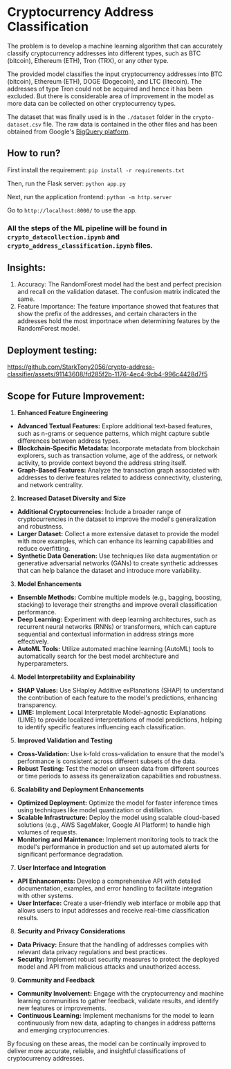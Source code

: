 # Cryptocurrency Address Classification

The problem is to develop a machine learning algorithm that can accurately classify cryptocurrency addresses into different types, such as BTC (bitcoin), Ethereum (ETH), Tron (TRX), or any other type.

The provided model classifies the input cryptocurrency addresses into BTC (bitcoin), Ethereum (ETH), DOGE (Dogecoin), and LTC (litecoin). The addresses of type Tron could not be acquired and hence it has been excluded. But there is considerable area of improvement in the model as more data can be collected on other cryptocurrency types.

The dataset that was finally used is in the `./dataset` folder in the `crypto-dataset.csv` file. The raw data is contained in the other files and has been obtained from Google's [BigQuery platform](https://console.cloud.google.com/bigquery?p=bigquery-public-data&d=crypto_bitcoin_cash&page=dataset&project=sunlit-center-424211-p6&ws=!1m10!1m4!4m3!1sbigquery-public-data!2scrypto_bitcoin_cash!3sinputs!1m4!4m3!1sbigquery-public-data!2scrypto_dogecoin!3sinputs).

## How to run?
First install the requirement:
```pip install -r requirements.txt```

Then, run the Flask server:
```python app.py```

Next, run the application frontend:
```python -m http.server```

Go to `http://localhost:8000/` to use the app.

### All the steps of the ML pipeline will be found in `crypto_datacollection.ipynb` and `crypto_address_classification.ipynb` files.

## Insights:

1. Accuracy: The RandomForest model had the best and perfect precision and recall on the validation dataset. The confusion matrix indicated the same.
2. Feature Importance: The feature importance showed that features that show the prefix of the addresses, and certain characters in the addresses hold the most importnace when determining features by the RandomForest model.

## Deployment testing:


https://github.com/StarkTony2056/crypto-address-classifier/assets/91143608/fd285f2b-1176-4ec4-9cb4-996c4428d7f5




## Scope for Future Improvement:

1. **Enhanced Feature Engineering**

-   **Advanced Textual Features:** Explore additional text-based features, such as n-grams or sequence patterns, which might capture subtle differences between address types.
-   **Blockchain-Specific Metadata:** Incorporate metadata from blockchain explorers, such as transaction volume, age of the address, or network activity, to provide context beyond the address string itself.
-   **Graph-Based Features:** Analyze the transaction graph associated with addresses to derive features related to address connectivity, clustering, and network centrality.

2. **Increased Dataset Diversity and Size**

-   **Additional Cryptocurrencies:** Include a broader range of cryptocurrencies in the dataset to improve the model's generalization and robustness.
-   **Larger Dataset:** Collect a more extensive dataset to provide the model with more examples, which can enhance its learning capabilities and reduce overfitting.
-   **Synthetic Data Generation:** Use techniques like data augmentation or generative adversarial networks (GANs) to create synthetic addresses that can help balance the dataset and introduce more variability.

3. **Model Enhancements**

-   **Ensemble Methods:** Combine multiple models (e.g., bagging, boosting, stacking) to leverage their strengths and improve overall classification performance.
-   **Deep Learning:** Experiment with deep learning architectures, such as recurrent neural networks (RNNs) or transformers, which can capture sequential and contextual information in address strings more effectively.
-   **AutoML Tools:** Utilize automated machine learning (AutoML) tools to automatically search for the best model architecture and hyperparameters.

4. **Model Interpretability and Explainability**

-   **SHAP Values:** Use SHapley Additive exPlanations (SHAP) to understand the contribution of each feature to the model's predictions, enhancing transparency.
-   **LIME:** Implement Local Interpretable Model-agnostic Explanations (LIME) to provide localized interpretations of model predictions, helping to identify specific features influencing each classification.

5. **Improved Validation and Testing**

-   **Cross-Validation:** Use k-fold cross-validation to ensure that the model's performance is consistent across different subsets of the data.
-   **Robust Testing:** Test the model on unseen data from different sources or time periods to assess its generalization capabilities and robustness.

6. **Scalability and Deployment Enhancements**

-   **Optimized Deployment:** Optimize the model for faster inference times using techniques like model quantization or distillation.
-   **Scalable Infrastructure:** Deploy the model using scalable cloud-based solutions (e.g., AWS SageMaker, Google AI Platform) to handle high volumes of requests.
-   **Monitoring and Maintenance:** Implement monitoring tools to track the model's performance in production and set up automated alerts for significant performance degradation.

7. **User Interface and Integration**

-   **API Enhancements:** Develop a comprehensive API with detailed documentation, examples, and error handling to facilitate integration with other systems.
-   **User Interface:** Create a user-friendly web interface or mobile app that allows users to input addresses and receive real-time classification results.

8. **Security and Privacy Considerations**

-   **Data Privacy:** Ensure that the handling of addresses complies with relevant data privacy regulations and best practices.
-   **Security:** Implement robust security measures to protect the deployed model and API from malicious attacks and unauthorized access.

9. **Community and Feedback**

-   **Community Involvement:** Engage with the cryptocurrency and machine learning communities to gather feedback, validate results, and identify new features or improvements.
-   **Continuous Learning:** Implement mechanisms for the model to learn continuously from new data, adapting to changes in address patterns and emerging cryptocurrencies.

By focusing on these areas, the model can be continually improved to deliver more accurate, reliable, and insightful classifications of cryptocurrency addresses.
